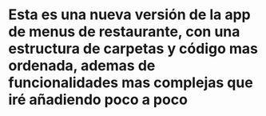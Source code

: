 <h1>Esta es una nueva versión de la app de menus de restaurante, con una estructura de carpetas y código mas ordenada, ademas de funcionalidades mas complejas que iré añadiendo poco a poco</h1>
